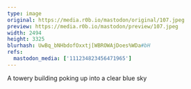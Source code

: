```yaml
---
type: image
original: https://media.r0b.io/mastodon/original/107.jpeg
preview: https://media.r0b.io/mastodon/preview/107.jpeg
width: 2494
height: 3325
blurhash: UwBq_bNHbdofOxxtj[WBROWAjDoes%WDa#bH
refs:
  mastodon_media: ['111234823456471965']
---
```


A towery building poking up into a clear blue sky
